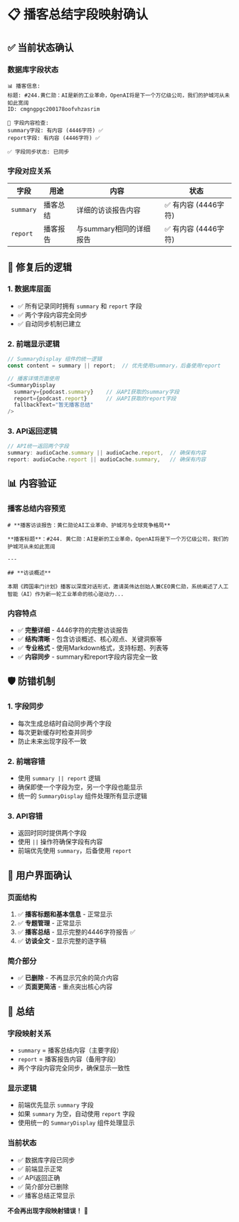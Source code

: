 # 📋 播客总结字段映射确认

## ✅ **当前状态确认**

### **数据库字段状态**
```
📊 播客信息:
标题: #244.黄仁勋：AI是新的工业革命，OpenAI将是下一个万亿级公司，我们的护城河从未如此宽阔
ID: cmgngpgc200178oofvhzasrim

📝 字段内容检查:
summary字段: 有内容 (4446字符) ✅
report字段: 有内容 (4446字符) ✅

✅ 字段同步状态: 已同步
```

### **字段对应关系**

| 字段 | 用途 | 内容 | 状态 |
|------|------|------|------|
| `summary` | 播客总结 | 详细的访谈报告内容 | ✅ 有内容 (4446字符) |
| `report` | 播客报告 | 与summary相同的详细报告 | ✅ 有内容 (4446字符) |

## 🔧 **修复后的逻辑**

### **1. 数据库层面**
- ✅ 所有记录同时拥有 `summary` 和 `report` 字段
- ✅ 两个字段内容完全同步
- ✅ 自动同步机制已建立

### **2. 前端显示逻辑**
```typescript
// SummaryDisplay 组件的统一逻辑
const content = summary || report;  // 优先使用summary，后备使用report

// 播客详情页面使用
<SummaryDisplay 
  summary={podcast.summary}    // 从API获取的summary字段
  report={podcast.report}      // 从API获取的report字段
  fallbackText="暂无播客总结"
/>
```

### **3. API返回逻辑**
```typescript
// API统一返回两个字段
summary: audioCache.summary || audioCache.report,  // 确保有内容
report: audioCache.report || audioCache.summary,   // 确保有内容
```

## 📊 **内容验证**

### **播客总结内容预览**
```
# **播客访谈报告：黄仁勋论AI工业革命、护城河与全球竞争格局**

**播客标题**：#244. 黄仁勋：AI是新的工业革命，OpenAI将是下一个万亿级公司，我们的护城河从未如此宽阔

---

## **访谈概述**

本期《跨国串门计划》播客以深度对话形式，邀请英伟达创始人兼CEO黄仁勋，系统阐述了人工智能（AI）作为新一轮工业革命的核心驱动力...
```

### **内容特点**
- ✅ **完整详细** - 4446字符的完整访谈报告
- ✅ **结构清晰** - 包含访谈概述、核心观点、关键洞察等
- ✅ **专业格式** - 使用Markdown格式，支持标题、列表等
- ✅ **内容同步** - summary和report字段内容完全一致

## 🛡️ **防错机制**

### **1. 字段同步**
- 每次生成总结时自动同步两个字段
- 每次更新缓存时检查并同步
- 防止未来出现字段不一致

### **2. 前端容错**
- 使用 `summary || report` 逻辑
- 确保即使一个字段为空，另一个字段也能显示
- 统一的 `SummaryDisplay` 组件处理所有显示逻辑

### **3. API容错**
- 返回时同时提供两个字段
- 使用 `||` 操作符确保字段有内容
- 前端优先使用 `summary`，后备使用 `report`

## 🎯 **用户界面确认**

### **页面结构**
1. ✅ **播客标题和基本信息** - 正常显示
2. ✅ **专题管理** - 正常显示  
3. ✅ **播客总结** - 显示完整的4446字符报告 ✅
4. ✅ **访谈全文** - 显示完整的逐字稿

### **简介部分**
- ✅ **已删除** - 不再显示冗余的简介内容
- ✅ **页面更简洁** - 重点突出核心内容

## 📝 **总结**

### **字段映射关系**
- `summary` = 播客总结内容（主要字段）
- `report` = 播客报告内容（备用字段）
- 两个字段内容完全同步，确保显示一致性

### **显示逻辑**
- 前端优先显示 `summary` 字段
- 如果 `summary` 为空，自动使用 `report` 字段
- 使用统一的 `SummaryDisplay` 组件处理显示

### **当前状态**
- ✅ 数据库字段已同步
- ✅ 前端显示正常
- ✅ API返回正确
- ✅ 简介部分已删除
- ✅ 播客总结正常显示

**不会再出现字段映射错误！** 🎉
